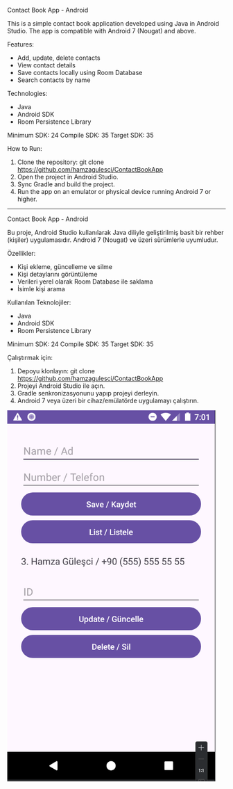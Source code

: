 Contact Book App - Android

This is a simple contact book application developed using Java in Android Studio.
The app is compatible with Android 7 (Nougat) and above.

Features:
- Add, update, delete contacts
- View contact details
- Save contacts locally using Room Database
- Search contacts by name

Technologies:
- Java
- Android SDK
- Room Persistence Library

Minimum SDK: 24
Compile SDK: 35
Target SDK: 35

How to Run:
1. Clone the repository:
   git clone https://github.com/hamzagulesci/ContactBookApp
2. Open the project in Android Studio.
3. Sync Gradle and build the project.
4. Run the app on an emulator or physical device running Android 7 or higher.

---

Contact Book App - Android

Bu proje, Android Studio kullanılarak Java diliyle geliştirilmiş basit bir rehber (kişiler) uygulamasıdır.
Android 7 (Nougat) ve üzeri sürümlerle uyumludur.

Özellikler:
- Kişi ekleme, güncelleme ve silme
- Kişi detaylarını görüntüleme
- Verileri yerel olarak Room Database ile saklama
- İsimle kişi arama

Kullanılan Teknolojiler:
- Java
- Android SDK
- Room Persistence Library

Minimum SDK: 24
Compile SDK: 35
Target SDK: 35

Çalıştırmak için:
1. Depoyu klonlayın:
   git clone https://github.com/hamzagulesci/ContactBookApp
2. Projeyi Android Studio ile açın.
3. Gradle senkronizasyonunu yapıp projeyi derleyin.
4. Android 7 veya üzeri bir cihaz/emülatörde uygulamayı çalıştırın.

![App Screenshot](https://raw.githubusercontent.com/hamzagulesci/ContactBookApp/main/ContactBookApp.PNG)
